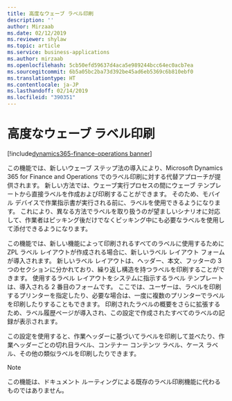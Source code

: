 ```yaml
---
title: 高度なウェーブ ラベル印刷
description: ''
author: Mirzaab
ms.date: 02/12/2019
ms.reviewer: shylaw
ms.topic: article
ms.service: business-applications
ms.author: mirzaab
ms.openlocfilehash: 5cb50efd59637d4aca5e989244bcc64ec0acb7ea
ms.sourcegitcommit: 6b5a05bc2ba73d392be45ad6eb5369c6b810ebf0
ms.translationtype: HT
ms.contentlocale: ja-JP
ms.lasthandoff: 02/14/2019
ms.locfileid: "390351"
---
```

# <a name="advanced-wave-label-printing"></a>高度なウェーブ ラベル印刷

[!include[dynamics365-finance-operations banner](../includes/dynamics365-finance-operations.md)]

この機能では、新しいウェーブ ステップ法の導入により、Microsoft Dynamics 365 for Finance and Operations でのラベル印刷に対する代替アプローチが提供されます。 新しい方法では、ウェーブ実行プロセスの間にウェーブ テンプレートから直接ラベルを作成および印刷することができます。 そのため、モバイル デバイスで作業指示書が実行される前に、ラベルを使用できるようになります。 これにより、異なる方法でラベルを取り扱うのが望ましいシナリオに対応して、作業者はピッキング後だけでなくピッキング中にも必要なラベルを使用して添付できるようになります。

この機能では、新しい機能によって印刷されるすべてのラベルに使用するために ZPL ラベル レイアウトが作成される場合に、新しいラベル レイアウト フォームが導入されます。 新しいラベル レイアウトは、ヘッダー、本文、フッターの 3 つのセクションに分かれており、繰り返し構造を持つラベルを印刷することができます。 使用するラベル レイアウトをシステムに指示するラベル テンプレートは、導入される 2 番目のフォームです。 ここでは、ユーザーは、ラベルを印刷するプリンターを指定したり、必要な場合は、一度に複数のプリンターでラベルを印刷したりすることもできます。 印刷されたラベルの概要をさらに拡張するため、ラベル履歴ページが導入され、この設定で作成されたすべてのラベルの記録が表示されます。

この設定を使用すると、作業ヘッダーに基づいてラベルを印刷して並べたり、作業ヘッダーごとの切れ目ラベル、コンテナー コンテンツ ラベル、ケース ラベル、その他の類似ラベルを印刷したりできます。

> [!NOTE]
> この機能は、ドキュメント ルーティングによる既存のラベル印刷機能に代わるものではありません。
